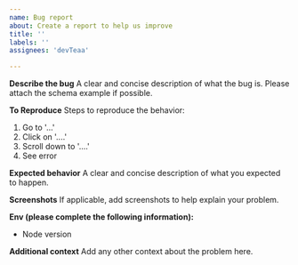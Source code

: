```yaml
---
name: Bug report
about: Create a report to help us improve
title: ''
labels: ''
assignees: 'devTeaa'

---
```


**Describe the bug**
A clear and concise description of what the bug is. Please attach the schema example if possible.

**To Reproduce**
Steps to reproduce the behavior:
1. Go to '...'
2. Click on '....'
3. Scroll down to '....'
4. See error

**Expected behavior**
A clear and concise description of what you expected to happen.

**Screenshots**
If applicable, add screenshots to help explain your problem.

**Env (please complete the following information):**
 - Node version

**Additional context**
Add any other context about the problem here.

